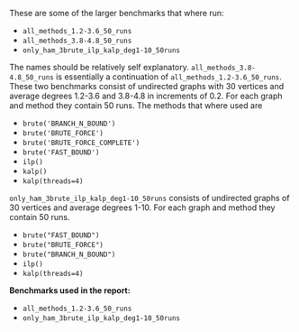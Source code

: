 These are some of the larger benchmarks that where run:
- `all_methods_1.2-3.6_50_runs`
- `all_methods_3.8-4.8_50_runs`
- `only_ham_3brute_ilp_kalp_deg1-10_50runs`

The names should be relatively self explanatory.
`all_methods_3.8-4.8_50_runs` is essentially a continuation of `all_methods_1.2-3.6_50_runs`.
These two benchmarks consist of undirected graphs with 30 vertices and average degrees 1.2-3.6 and 3.8-4.8 in increments of 0.2.
For each graph and method they contain 50 runs.
The methods that where used are
- `brute('BRANCH_N_BOUND')`
- `brute('BRUTE_FORCE')`
- `brute('BRUTE_FORCE_COMPLETE')`
- `brute('FAST_BOUND')`
- `ilp()`
- `kalp()`
- `kalp(threads=4)`

`only_ham_3brute_ilp_kalp_deg1-10_50runs`  consists of undirected graphs of 30 vertices and average degrees 1-10.
For each graph and method they contain 50 runs.
- `brute("FAST_BOUND")`
- `brute("BRUTE_FORCE")`
- `brute("BRANCH_N_BOUND")`
- `ilp()`
- `kalp(threads=4)`

**Benchmarks used in the report:**
- `all_methods_1.2-3.6_50_runs`
- `only_ham_3brute_ilp_kalp_deg1-10_50runs`

